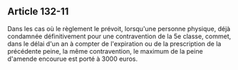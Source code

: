 Article 132-11
----
Dans les cas où le règlement le prévoit, lorsqu'une personne physique, déjà
condamnée définitivement pour une contravention de la 5e classe, commet, dans le
délai d'un an à compter de l'expiration ou de la prescription de la précédente
peine, la même contravention, le maximum de la peine d'amende encourue est porté
à 3000 euros.
